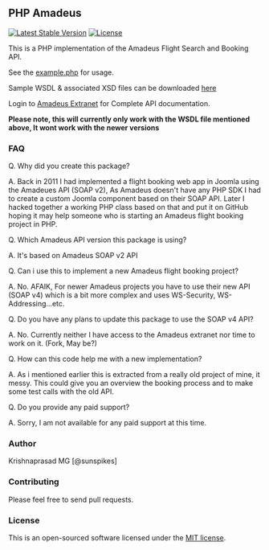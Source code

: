 ## PHP Amadeus

[![Latest Stable Version](https://poser.pugx.org/sunspikes/php-amadeus/v/stable)](https://packagist.org/packages/sunspikes/php-amadeus)
[![License](https://poser.pugx.org/sunspikes/php-amadeus/license)](https://packagist.org/packages/sunspikes/php-amadeus)

This is a PHP implementation of the Amadeus Flight Search and Booking API.

See the [example.php](https://github.com/sunspikes/PHP-Amadeus/blob/master/example.php) for usage.

Sample WSDL & associated XSD files can be downloaded [here](https://www.dropbox.com/s/kybqutuxmjc2uz4/wsdl.zip)

Login to [Amadeus Extranet](https://extranets.us.amadeus.com) for Complete API documentation.

**Please note, this will currently only work with the WSDL file mentioned above, It wont work with the newer versions**

### FAQ

Q. Why did you create this package?

A. Back in 2011 I had implemented a flight booking web app in Joomla using the Amadeues API (SOAP v2), As Amadeus doesn't have any PHP SDK I had to create a custom Joomla component based on their SOAP API. Later I hacked together a working PHP class based on that and put it on GitHub hoping it may help someone who is starting an Amadeus flight booking project in PHP.

Q. Which Amadeus API version this package is using?

A. It's based on Amadeus SOAP v2 API

Q. Can i use this to implement a new Amadeus flight booking project?

A. No. AFAIK, For newer Amadeus projects you have to use their new API (SOAP v4) which is a bit more complex and uses WS-Security, WS-Addressing...etc.

Q. Do you have any plans to update this package to use the SOAP v4 API?

A. No. Currently neither I have access to the Amadeus extranet nor time to work on it. (Fork, May be?)

Q. How can this code help me with a new implementation?

A. As i mentioned earlier this is extracted from a really old project of mine, it messy. This could give you an overview the booking process and to make some test calls with the old API.

Q. Do you provide any paid support?

A. Sorry, I am not available for any paid support at this time.

### Author

Krishnaprasad MG [@sunspikes]

### Contributing

Please feel free to send pull requests.

### License

This is an open-sourced software licensed under the [MIT license](http://opensource.org/licenses/MIT).

